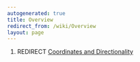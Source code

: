```yaml
---
autogenerated: true
title: Overview
redirect_from: /wiki/Overview
layout: page
---
```


1.  REDIRECT [Coordinates and    Directionality](Coordinates_and_Directionality)
